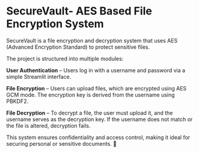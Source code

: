 # SecureVault- AES Based File Encryption System

SecureVault is a file encryption and decryption system that uses AES (Advanced Encryption Standard) to protect sensitive files.

The project is structured into multiple modules:

**User Authentication** – Users log in with a username and password via a simple Streamlit interface.

**File Encryption** – Users can upload files, which are encrypted using AES GCM mode. The encryption key is derived from the username using PBKDF2.

**File Decryption** – To decrypt a file, the user must upload it, and the username serves as the decryption key. If the username does not match or the file is altered, decryption fails.

This system ensures confidentiality and access control, making it ideal for securing personal or sensitive documents. 🚀
